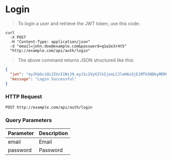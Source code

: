 # Login

> To login a user and retrieve the JWT token, use this code:

```shell
curl 
  -X POST 
  -H "Content-Type: application/json"
  -d "email=john.doe@example.com&password=q1w2e3r4t5"
  "http://example.com/api/auth/login"
```

> The above command returns JSON structured like this:

```json
{
  "jwt": "eyJhbGciOiJIUzI1NiJ9.eyJ1c2VyX2lkIjoxLCJleHAiOjE1MTk5NDkyMDR9.MAPyjxWmxGndSP6U0R5j7LMjnXAKTE7gYge61beJngs",
  "message": "Login Successful"
}
```

### HTTP Request

`POST http://example.com/api/auth/login`

### Query Parameters

Parameter | Description
--------- | -----------
email | Email
password | Password
